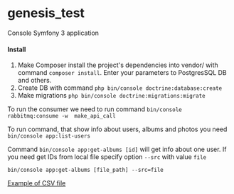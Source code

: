 # genesis_test
Console Symfony 3 application

#### Install

1. Make Composer install the project's dependencies into vendor/ with command `composer install`. Enter your parameters to PostgresSQL DB and others.
2. Create DB with command `php bin/console doctrine:database:create`
3. Make migrations `php bin/console doctrine:migrations:migrate`

To run the consumer we need to run command `bin/console rabbitmq:consume -w  make_api_call`

To run command, that show info about users, albums and photos you need `bin/console app:list-users`
 
Command `bin/console app:get-albums [id]` will get info about one user. If you need get IDs from local file specify option `--src` with value `file`

`bin/console app:get-albums [file_path] --src=file`

[Example of CSV file](../master/file.csv "CSV Example")